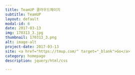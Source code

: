 ```yaml
---
title: TeamUP 클라우드페이지
subtitle: TeamUP
layout: default
modal-id: 6
date: 2017-03-13
img: 170313_3.jpg
thumbnail: 170313_3.png
alt: image-alt
project-date: 2017-03-13
site: <a href="https://tmup.com/" target="_blank">Go</a>
category: homepage
description: jquery/html/css

---
```

